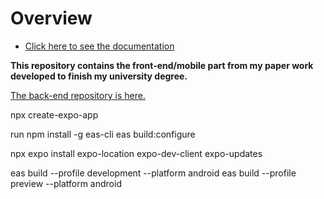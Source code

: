 # Overview
- [Click here to see the documentation](docs/00-overview.md)

**This repository contains the front-end/mobile part from my paper work developed to finish my university degree.**

[The back-end repository is here.](https://github.com/otavio-azevedo/EatZ.API)


npx create-expo-app

run npm install -g eas-cli
eas build:configure

npx expo install expo-location expo-dev-client expo-updates

eas build --profile development --platform android
eas build --profile preview --platform android